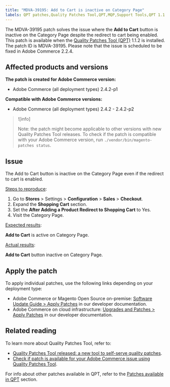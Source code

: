 ```yaml
---
title: "MDVA-39195: Add to Cart is inactive on Category Page"
labels: QPT patches,Quality Patches Tool,QPT,MQP,Support Tools,QPT 1.1.2,Magento,Adobe Commerce,on-premise,cloud infrastructure,Add to Cart,redirect,inactive,Category Page,2.4.2,2.4.2-p1,2.4.2-p2
---
```


The MDVA-39195 patch solves the issue where the **Add to Cart** button is inactive on the Category Page despite the redirect to cart being enabled. This patch is available when the [Quality Patches Tool (QPT)](https://support.magento.com/hc/en-us/articles/360047139492) 1.1.2 is installed. The patch ID is MDVA-39195. Please note that the issue is scheduled to be fixed in Adobe Commerce 2.2.4.

## Affected products and versions

**The patch is created for Adobe Commerce version:**

* Adobe Commerce (all deployment types) 2.4.2-p1

**Compatible with Adobe Commerce versions:**

* Adobe Commerce (all deployment types) 2.4.2 - 2.4.2-p2

>![info]
>
>Note: the patch might become applicable to other versions with new Quality Patches Tool releases. To check if the patch is compatible with your Adobe Commerce version, run `./vendor/bin/magento-patches status`.

## Issue

The Add to Cart button is inactive on the Category Page even if the redirect to cart is enabled.

<ins>Steps to reproduce</ins>:

1. Go to **Stores** > Settings > **Configuration** > **Sales** > **Checkout**.
1. Expand the **Shopping Cart** section.
1. Set the **After Adding a Product Redirect to Shopping Cart** to Yes.
1. Visit the Category Page.

<ins>Expected results</ins>:

**Add to Cart** is active on Category Page.

<ins>Actual results</ins>:

**Add to Cart** button inactive on Category Page.

## Apply the patch

To apply individual patches, use the following links depending on your deployment type:	 

* Adobe Commerce or Magento Open Source on-premise: [Software Update Guide > Apply Patches](https://devdocs.magento.com/guides/v2.4/comp-mgr/patching/mqp.html) in our developer documentation.
* Adobe Commerce on cloud infrastructure: [Upgrades and Patches > Apply Patches](https://devdocs.magento.com/cloud/project/project-patch.html) in our developer documentation.

## Related reading

To learn more about Quality Patches Tool, refer to:

* [Quality Patches Tool released: a new tool to self-serve quality patches](https://support.magento.com/hc/en-us/articles/360047139492).
* [Check if patch is available for your Adobe Commerce issue using Quality Patches Tool](https://support.magento.com/hc/en-us/articles/360047125252).

For info about other patches available in QPT, refer to the [Patches available in QPT](https://support.magento.com/hc/en-us/sections/360010506631-Patches-available-in-MQP-tool-) section.
